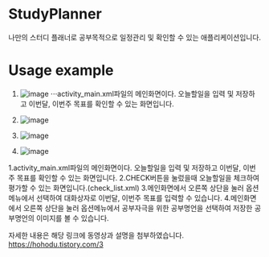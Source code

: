 # StudyPlanner
나만의 스터디 플래너로 공부목적으로 일정관리 및 확인할 수 있는 애플리케이션입니다.

# Usage example
1. ![image](https://user-images.githubusercontent.com/47858282/72673762-19d1f000-3ab2-11ea-91d2-cbcb182e97f8.png)
⋅⋅⋅activity_main.xml파일의 메인화면이다. 오늘할일을 입력 및 저장하고 이번달, 이번주 목표를 확인할 수 있는 화면입니다.

2. ![image](https://user-images.githubusercontent.com/47858282/72673991-df1d8700-3ab4-11ea-89a3-f0e5c17292fe.png)

3. ![image](https://user-images.githubusercontent.com/47858282/72673999-eba1df80-3ab4-11ea-8242-faf325c1fd1b.png)

4. ![image](https://user-images.githubusercontent.com/47858282/72674003-f492b100-3ab4-11ea-9d66-4747541452af.png)



1.activity_main.xml파일의 메인화면이다. 오늘할일을 입력 및 저장하고 이번달, 이번주 목표를 확인할 수 있는 화면입니다.
2.CHECK버튼을 눌렀을때 오늘할일을 체크하여 평가할 수 있는 화면입니다.(check_list.xml)
3.메인화면에서 오른쪽 상단을 눌러 옵션메뉴에서 선택하여 대화상자로 이번달, 이번주 목표를 입력할 수 있습니다.
4.메인화면에서 오른쪽 상단을 눌러 옵션메뉴에서 공부자극을 위한 공부명언을 선택하여 저장한 공부명언의 이미지를 볼 수 있습니다.



자세한 내용은 해당 링크에 동영상과 설명을 첨부하였습니다.
https://hohodu.tistory.com/3 

